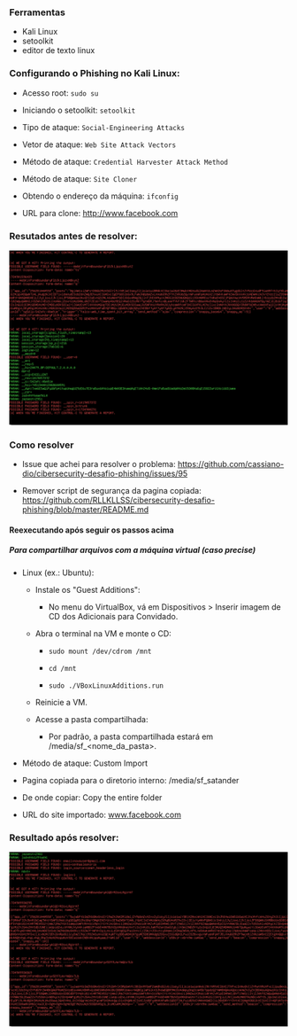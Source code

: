 ### Ferramentas

- Kali Linux
- setoolkit
- editor de texto linux

### Configurando o Phishing no Kali Linux:

- Acesso root: ```sudo su```

- Iniciando o setoolkit: ```setoolkit```

- Tipo de ataque: ```Social-Engineering Attacks```

- Vetor de ataque: ```Web Site Attack Vectors```

- Método de ataque: ```Credential Harvester Attack Method```

- Método de ataque: ```Site Cloner```

- Obtendo o endereço da máquina: ```ifconfig```

- URL para clone: http://www.facebook.com

### Resutados antes de resolver:

![Error result](./error_passwd.png)

### Como resolver

- Issue que achei para resolver o problema: https://github.com/cassiano-dio/cibersecurity-desafio-phishing/issues/95

- Remover script de segurança da pagina copiada: https://github.com/RLLKLLSS/cibersecurity-desafio-phishing/blob/master/README.md

#### Reexecutando após seguir os passos acima

##### Para compartilhar arquivos com a máquina virtual (caso precise)

  - Linux (ex.: Ubuntu):
  
    - Instale os "Guest Additions":
      
      - No menu do VirtualBox, vá em Dispositivos > Inserir imagem de CD dos Adicionais para Convidado.
  
    - Abra o terminal na VM e monte o CD:
  
      - ```sudo mount /dev/cdrom /mnt```
    
      - ```cd /mnt```
    
      - ```sudo ./VBoxLinuxAdditions.run```
  
    - Reinicie a VM.
  
    - Acesse a pasta compartilhada:
    
      - Por padrão, a pasta compartilhada estará em /media/sf_<nome_da_pasta>.

- Método de ataque: Custom Import

- Pagina copiada para o diretorio interno: /media/sf_satander

- De onde copiar: Copy the entire folder

- URL do site importado: www.facebook.com

### Resultado após resolver:

![Result](./passwd.png)
